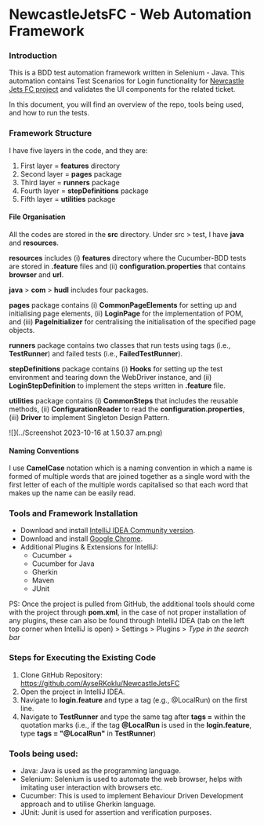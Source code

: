# NewcastleJetsFC - Web Automation Framework

### Introduction
This is a BDD test automation framework written in Selenium - Java. This automation contains Test Scenarios for Login functionality for [Newcastle Jets FC project](https://www.hudl.com/en_gb/) and validates the UI components for the related ticket. 

In this document, you will find an overview of the repo, tools being used, and how to run the tests.

### Framework Structure
I have five layers in the code, and they are:
1. First layer = **features** directory
2. Second layer = **pages** package
3. Third layer = **runners** package
4. Fourth layer = **stepDefinitions** package
5. Fifth layer = **utilities** package

#### File Organisation
All the codes are stored in the **src** directory. Under src > test, I have **java** and **resources**.

**resources** includes (i) **features** directory where the Cucumber-BDD tests are stored in **.feature** files and (ii) **configuration.properties** that contains **browser** and **url**.

**java** > **com** > **hudl** includes four packages. 

**pages** package contains (i) **CommonPageElements** for setting up and initialising page elements, (ii) **LoginPage** for the implementation of POM, and (iii) **PageInitializer** for centralising the initialisation of the specified page objects.

**runners** package contains two classes that run tests using tags (i.e., **TestRunner**) and failed tests (i.e., **FailedTestRunner**).

**stepDefinitions** package contains (i) **Hooks** for setting up the test environment and tearing down the WebDriver instance, and (ii) **LoginStepDefinition** to implement the steps written in **.feature** file.

**utilities** package contains (i) **CommonSteps** that includes the reusable methods, (ii) **ConfigurationReader** to read the **configuration.properties**, (iii) **Driver** to implement Singleton Design Pattern.

![](../Screenshot 2023-10-16 at 1.50.37 am.png)

#### Naming Conventions
I use **CamelCase** notation which is a naming convention in which a name is formed of multiple words that are joined together as a single word with the first letter of each of the multiple words capitalised so that each word that makes up the name can be easily read.

### Tools and Framework Installation
- Download and install [IntelliJ IDEA Community version](https://www.jetbrains.com/idea/download/?section=mac).
- Download and install [Google Chrome](https://www.google.com/intl/en_uk/chrome/).
- Additional Plugins & Extensions for IntelliJ:
  - Cucumber +
  - Cucumber for Java
  - Gherkin
  - Maven
  - JUnit

PS: Once the project is pulled from GitHub, the additional tools should come with the project through **pom.xml**, in the case of not proper installation of any plugins, these can also be found through IntelliJ IDEA (tab on the left top corner when IntelliJ is open) > Settings > Plugins > _Type in the search bar_

### Steps for Executing the Existing Code
1. Clone GitHub Repository: https://github.com/AyseRKoklu/NewcastleJetsFC
2. Open the project in IntelliJ IDEA.
3. Navigate to **login.feature** and type a tag (e.g., @LocalRun) on the first line.
4. Navigate to **TestRunner** and type the same tag after **tags =** within the quotation marks (i.e., if the tag **@LocalRun** is used in the **login.feature**, type **tags = "@LocalRun"** in **TestRunner**)

### Tools being used:
- Java: Java is used as the programming language.
- Selenium: Selenium is used to automate the web browser, helps with imitating user interaction with browsers etc.
- Cucumber: This is used to implement Behaviour Driven Development approach and to utilise Gherkin language.
- JUnit: Junit is used for assertion and verification purposes. 
